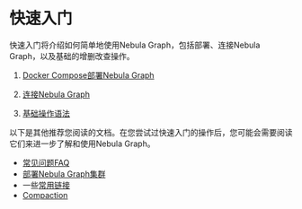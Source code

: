 # 快速入门

快速入门将介绍如何简单地使用Nebula Graph，包括部署、连接Nebula Graph，以及基础的增删改查操作。

1. [Docker Compose部署Nebula Graph](2.deploy-nebula-graph-with-docker-compose.md)

2. [连接Nebula Graph](3.connect-to-nebula-graph.md)

3. [基础操作语法](4.nebula-graph-crud.md)

以下是其他推荐您阅读的文档。在您尝试过快速入门的操作后，您可能会需要阅读它们来进一步了解和使用Nebula Graph。

- [常见问题FAQ](./0.FAQ.md)
- [部署Nebula Graph集群](../4.deployment-and-installation/deploy-nebula-graph-cluster.md)
- 一些[常用链接](../2.quick-start/6.eco-tool-version.md)
- [Compaction](../8.service-tuning/compaction.md)
